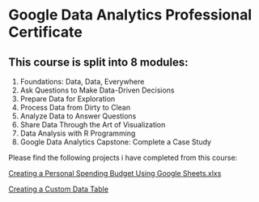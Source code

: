 # Google Data Analytics Professional Certificate

## This course is split into 8 modules:

 1. Foundations: Data, Data, Everywhere
 2. Ask Questions to Make Data-Driven Decisions
 3. Prepare Data for Exploration
 4. Process Data from Dirty to Clean
 5. Analyze Data to Answer Questions
 6. Share Data Through the Art of Visualization
 7. Data Analysis with R Programming
 8. Google Data Analytics Capstone: Complete a Case Study

Please find the following projects i have completed from this course:

[Creating a Personal Spending Budget Using Google Sheets.xlxs](https://github.com/Rasihha/Google-Data-Analytics-Professional-Certificate/blob/beff40e7932094cc6ffe45d47e2ba8ff9ea8f74c/Create%20a%20Personal%20Spending%20Budget%20Using%20Google%20Sheets.xlsx)

[Creating a Custom Data Table](https://github.com/Rasihha/Google-Data-Analytics-Professional-Certificate/blob/6459835c6d1d5906b87423cf436ccb50401721b9/Creating%20a%20Custom%20Data%20Table.xlsx)
